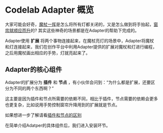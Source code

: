 # Codelab Adapter 概览

<!--补充魔杖视频的链接 -->
大家可能会好奇，[魔杖一挥](https://adapter.codelab.club/user_guide/gallery/#_17)是怎么将所有灯都关闭的，又是怎么做到将手抬起，[窗帘就顺应而升](https://adapter.codelab.club/user_guide/gallery/#_20)的? 其实这些神奇的场景都是在Adapter的帮助下完成的。

<!-- 介绍一个例子像大家介绍清楚利用Adapter操作的过程-->
Adapter使用 **扩展** 将两个事物连接起来，在魔杖亮灯的场景中，Adapter将魔杖和灯连接起来，我们在创作平台中利用Adapter提供的扩展对魔杖和灯进行编程，之后用魔杖画出相应的手势，灯就亮起来了。

## Adapter的核心组件

Adapter的扩展分为 **插件** 和 **节点** ，有小伙伴会问到：“为什么都是扩展，还要区分为不同的两个东西啊？”

这主要是因为插件和节点所需要的依赖不同，相比于插件，节点需要的依赖会更多也更复杂，比如说用手势控制窗帘升降用到的扩展就是节点。

如果想进一步了解请看[插件和节点的区别](https://adapter.codelab.club/dev_guide/Adapter-Node/)

在简单介绍Adatper的具体组件后，我们进入安装环节。
